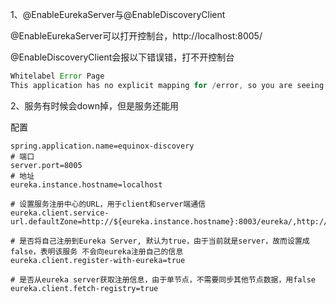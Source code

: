 1、@EnableEurekaServer与@EnableDiscoveryClient

@EnableEurekaServer可以打开控制台，http://localhost:8005/

@EnableDiscoveryClient会报以下错误错，打不开控制台

```java
Whitelabel Error Page
This application has no explicit mapping for /error, so you are seeing this as a fallback.

```



2、服务有时候会down掉，但是服务还能用



配置

```properties
spring.application.name=equinox-discovery
# 端口
server.port=8005
# 地址
eureka.instance.hostname=localhost

# 设置服务注册中心的URL，用于client和server端通信
eureka.client.service-url.defaultZone=http://${eureka.instance.hostname}:8003/eureka/,http://${eureka.instance.hostname}:8004/eureka/

# 是否将自己注册到Eureka Server, 默认为true，由于当前就是server，故而设置成false，表明该服务 不会向eureka注册自己的信息
eureka.client.register-with-eureka=true

# 是否从eureka server获取注册信息，由于单节点，不需要同步其他节点数据，用false
eureka.client.fetch-registry=true

```

